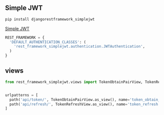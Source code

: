 ## Simple JWT
```python
pip install djangorestframework_simplejwt
```


[Simple JWT](https://github.com/davesque/django-rest-framework-simplejwt)


```python
REST_FRAMEWORK = {
  'DEFAULT_AUTHENTICATION_CLASSES': (
    'rest_framework_simplejwt.authentication.JWTAuthentication',
  )
}
```


## views
```python
from rest_framework_simplejwt.views import TokenObtainPairView, TokenRefreshView


urlpatterns = [
  path('api/token/', TokenObtainPairView.as_view(), name='token_obtain_pair'),
  path('api/refresh/', TokenRefreshView.as_view(), name='token_refresh'),
]
```
